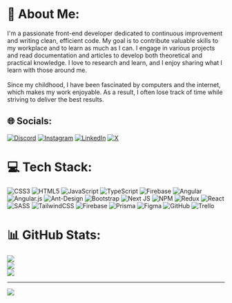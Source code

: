 # 💫 About Me:
I'm a passionate front-end developer dedicated to continuous improvement and writing clean, efficient code. My goal is to contribute valuable skills to my workplace and to learn as much as I can. I engage in various projects and read documentation and articles to develop both theoretical and practical knowledge. I love to research and learn, and I enjoy sharing what I learn with those around me.<br><br>Since my childhood, I have been fascinated by computers and the internet, which makes my work enjoyable. As a result, I often lose track of time while striving to deliver the best results.


## 🌐 Socials:
[![Discord](https://img.shields.io/badge/Discord-%237289DA.svg?logo=discord&logoColor=white)](https://discord.gg/utkucengiz) [![Instagram](https://img.shields.io/badge/Instagram-%23E4405F.svg?logo=Instagram&logoColor=white)](https://instagram.com/utkucengiz) [![LinkedIn](https://img.shields.io/badge/LinkedIn-%230077B5.svg?logo=linkedin&logoColor=white)](https://linkedin.com/in/utku-cengiz-1a663b202/) [![X](https://img.shields.io/badge/X-black.svg?logo=X&logoColor=white)](https://x.com/UTKUC3NGIZ) 

# 💻 Tech Stack:
![CSS3](https://img.shields.io/badge/css3-%231572B6.svg?style=for-the-badge&logo=css3&logoColor=white) ![HTML5](https://img.shields.io/badge/html5-%23E34F26.svg?style=for-the-badge&logo=html5&logoColor=white) ![JavaScript](https://img.shields.io/badge/javascript-%23323330.svg?style=for-the-badge&logo=javascript&logoColor=%23F7DF1E) ![TypeScript](https://img.shields.io/badge/typescript-%23007ACC.svg?style=for-the-badge&logo=typescript&logoColor=white) ![Firebase](https://img.shields.io/badge/firebase-%23039BE5.svg?style=for-the-badge&logo=firebase) ![Angular](https://img.shields.io/badge/angular-%23DD0031.svg?style=for-the-badge&logo=angular&logoColor=white) ![Angular.js](https://img.shields.io/badge/angular.js-%23E23237.svg?style=for-the-badge&logo=angularjs&logoColor=white) ![Ant-Design](https://img.shields.io/badge/-AntDesign-%230170FE?style=for-the-badge&logo=ant-design&logoColor=white) ![Bootstrap](https://img.shields.io/badge/bootstrap-%238511FA.svg?style=for-the-badge&logo=bootstrap&logoColor=white) ![Next JS](https://img.shields.io/badge/Next-black?style=for-the-badge&logo=next.js&logoColor=white) ![NPM](https://img.shields.io/badge/NPM-%23CB3837.svg?style=for-the-badge&logo=npm&logoColor=white) ![Redux](https://img.shields.io/badge/redux-%23593d88.svg?style=for-the-badge&logo=redux&logoColor=white) ![React](https://img.shields.io/badge/react-%2320232a.svg?style=for-the-badge&logo=react&logoColor=%2361DAFB) ![SASS](https://img.shields.io/badge/SASS-hotpink.svg?style=for-the-badge&logo=SASS&logoColor=white) ![TailwindCSS](https://img.shields.io/badge/tailwindcss-%2338B2AC.svg?style=for-the-badge&logo=tailwind-css&logoColor=white) ![Firebase](https://img.shields.io/badge/firebase-a08021?style=for-the-badge&logo=firebase&logoColor=ffcd34) ![Prisma](https://img.shields.io/badge/Prisma-3982CE?style=for-the-badge&logo=Prisma&logoColor=white) ![Figma](https://img.shields.io/badge/figma-%23F24E1E.svg?style=for-the-badge&logo=figma&logoColor=white) ![GitHub](https://img.shields.io/badge/github-%23121011.svg?style=for-the-badge&logo=github&logoColor=white) ![Trello](https://img.shields.io/badge/Trello-%23026AA7.svg?style=for-the-badge&logo=Trello&logoColor=white)
# 📊 GitHub Stats:
![](https://github-readme-stats.vercel.app/api?username=UTKUC3NGIZ&theme=dark&hide_border=false&include_all_commits=true&count_private=true)<br/>
![](https://github-readme-streak-stats.herokuapp.com/?user=UTKUC3NGIZ&theme=dark&hide_border=false)<br/>
![](https://github-readme-stats.vercel.app/api/top-langs/?username=UTKUC3NGIZ&theme=dark&hide_border=false&include_all_commits=true&count_private=true&layout=compact)

---
[![](https://visitcount.itsvg.in/api?id=UTKUC3NGIZ&icon=5&color=6)](https://visitcount.itsvg.in)

<!-- Proudly created with GPRM ( https://gprm.itsvg.in ) -->

